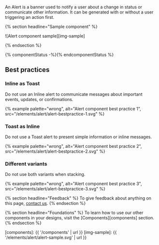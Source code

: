 An Alert is a banner used to notify a user about a change in status or 
communicate other information. It can be generated with or without a user 
triggering an action first.

{% section headline="Sample component" %}

![Alert component sample][img-sample]

{% endsection %}

{% componentStatus -%}{% endcomponentStatus %}

## Best practices

### Inline as Toast

Do not use an Inline alert to communicate messages about important events, updates, or confirmations.

{% example palette="wrong",
           alt="Alert component best practice 1",
           src="/elements/alert/alert-bestpractice-1.svg" %}

### Toast as Inline

Do not use a Toast alert to present simple information or inline messages.

{% example palette="wrong",
           alt="Alert component best practice 2",
           src="/elements/alert/alert-bestpractice-2.svg" %}

### Different variants

Do not use both variants when stacking.

{% example palette="wrong",
           alt="Alert component best practice 3",
           src="/elements/alert/alert-bestpractice-3.svg" %}

<div class="multi-column--min-300-wide">

{% section headline="Feedback" %}
To give feedback about anything on this page, [contact us][contact].
{% endsection %}

{% section headline="Foundations" %}
To learn how to use our other components in your designs, visit the 
[Components][components] section.
{% endsection %}

</div>

<style>
.section { --inline-img-max-width: 538px; }
.example--palette-wrong { --inline-img-max-width: 872px; }
</style>

[contact]: mailto:digital-design-system@redhat.com
[components]: {{ '/components' | url }}
[img-sample]: {{ '/elements/alert/alert-sample.svg' | url }}

